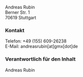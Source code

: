 

Andreas Rubin  
Berner Str. 1  
70619 Stuttgart  

### Kontakt

Telefon: +49 (155) 609-26238  
E-Mail: andreasrubin[at]gmx[dot]de

### Verantwortlich für den Inhalt

Andreas Rubin